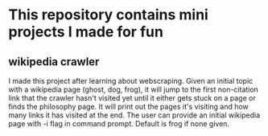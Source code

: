 # This repository contains mini projects I made for fun
## wikipedia crawler
I made this project after learning about webscraping. Given an initial topic with a wikipedia page (ghost, dog, frog), it will jump to the first non-citation link that the crawler hasn't visited yet until it either gets stuck on a page or finds the philosophy page. It will print out the pages it's visiting and how many links it has visited at the end.
The user can provide an initial wikipedia page with -i flag in command prompt. Default is frog if none given.
